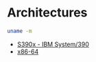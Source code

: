 # Architectures

```sh
uname -m
```

- [S390x - IBM System/390](https://en.wikipedia.org/wiki/Linux_on_IBM_Z)
- [x86-64](https://en.wikipedia.org/wiki/X86-64)
